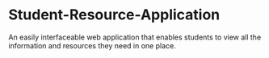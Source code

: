 # Student-Resource-Application
An easily interfaceable web application that enables students to view all the information and resources they need in one place.
